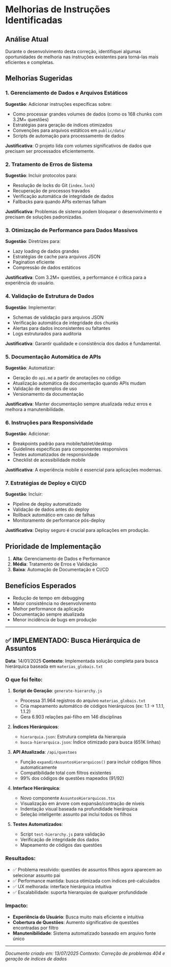 # Melhorias de Instruções Identificadas

## Análise Atual
Durante o desenvolvimento desta correção, identifiquei algumas oportunidades de melhoria nas instruções existentes para torná-las mais eficientes e completas.

## Melhorias Sugeridas

### 1. Gerenciamento de Dados e Arquivos Estáticos
**Sugestão**: Adicionar instruções específicas sobre:
- Como processar grandes volumes de dados (como os 168 chunks com 3.2M+ questões)
- Estratégias para geração de índices otimizados
- Convenções para arquivos estáticos em `public/data/`
- Scripts de automação para processamento de dados

**Justificativa**: O projeto lida com volumes significativos de dados que precisam ser processados eficientemente.

### 2. Tratamento de Erros de Sistema
**Sugestão**: Incluir protocolos para:
- Resolução de locks do Git (`index.lock`)
- Recuperação de processos travados
- Verificação automática de integridade de dados
- Fallbacks para quando APIs externas falham

**Justificativa**: Problemas de sistema podem bloquear o desenvolvimento e precisam de soluções padronizadas.

### 3. Otimização de Performance para Dados Massivos
**Sugestão**: Diretrizes para:
- Lazy loading de dados grandes
- Estratégias de cache para arquivos JSON
- Pagination eficiente
- Compressão de dados estáticos

**Justificativa**: Com 3.2M+ questões, a performance é crítica para a experiência do usuário.

### 4. Validação de Estrutura de Dados
**Sugestão**: Implementar:
- Schemas de validação para arquivos JSON
- Verificação automática de integridade dos chunks
- Alertas para dados inconsistentes ou faltantes
- Logs estruturados para auditoria

**Justificativa**: Garantir qualidade e consistência dos dados é fundamental.

### 5. Documentação Automática de APIs
**Sugestão**: Automatizar:
- Geração do `api.md` a partir de anotações no código
- Atualização automática da documentação quando APIs mudam
- Validação de exemplos de uso
- Versionamento da documentação

**Justificativa**: Manter documentação sempre atualizada reduz erros e melhora a manutenibilidade.

### 6. Instruções para Responsividade
**Sugestão**: Adicionar:
- Breakpoints padrão para mobile/tablet/desktop
- Guidelines específicas para componentes responsivos
- Testes automatizados de responsividade
- Checklist de acessibilidade mobile

**Justificativa**: A experiência mobile é essencial para aplicações modernas.

### 7. Estratégias de Deploy e CI/CD
**Sugestão**: Incluir:
- Pipeline de deploy automatizado
- Validação de dados antes do deploy
- Rollback automático em caso de falhas
- Monitoramento de performance pós-deploy

**Justificativa**: Deploy seguro é crucial para aplicações em produção.

## Prioridade de Implementação
1. **Alta**: Gerenciamento de Dados e Performance
2. **Média**: Tratamento de Erros e Validação
3. **Baixa**: Automação de Documentação e CI/CD

## Benefícios Esperados
- Redução de tempo em debugging
- Maior consistência no desenvolvimento
- Melhor performance da aplicação
- Documentação sempre atualizada
- Menor incidência de bugs em produção

---

## ✅ IMPLEMENTADO: Busca Hierárquica de Assuntos
**Data**: 14/01/2025
**Contexto**: Implementada solução completa para busca hierárquica baseada em `materias_globais.txt`

### O que foi feito:
1. **Script de Geração**: `generate-hierarchy.js`
   - Processa 31.964 registros do arquivo `materias_globais.txt`
   - Cria mapeamento automático de códigos hierárquicos (ex: 1.1 → 1.1.1, 1.1.2)
   - Gera 6.903 relações pai-filho em 146 disciplinas

2. **Índices Hierárquicos**:
   - `hierarquia.json`: Estrutura completa da hierarquia
   - `busca-hierarquica.json`: Índice otimizado para busca (651K linhas)

3. **API Atualizada**: `/api/questoes`
   - Função `expandirAssuntosHierarquicos()` para incluir códigos filhos automaticamente
   - Compatibilidade total com filtros existentes
   - 99% dos códigos de questões mapeados (91/92)

4. **Interface Hierárquica**:
   - Novo componente `AssuntosHierarquicos.tsx`
   - Visualização em árvore com expansão/contração de níveis
   - Indentação visual baseada na profundidade hierárquica
   - Seleção inteligente: assunto pai inclui todos os filhos

5. **Testes Automatizados**:
   - Script `test-hierarchy.js` para validação
   - Verificação de integridade dos dados
   - Mapeamento de códigos das questões

### Resultados:
- ✅ Problema resolvido: questões de assuntos filhos agora aparecem ao selecionar assunto pai
- ✅ Performance mantida: busca otimizada com índices pré-calculados  
- ✅ UX melhorada: interface hierárquica intuitiva
- ✅ Escalabilidade: suporta hierarquias de qualquer profundidade

### Impacto:
- **Experiência do Usuário**: Busca muito mais eficiente e intuitiva
- **Cobertura de Questões**: Aumento significativo de questões encontradas por filtro
- **Manutenibilidade**: Sistema automatizado baseado em arquivo fonte único

---
*Documento criado em: 13/07/2025*
*Contexto: Correção de problemas 404 e geração de índices de dados*
